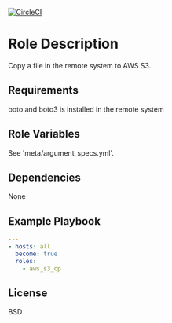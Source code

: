 [![CircleCI](https://circleci.com/gh/ansible-roles-mamono210/aws_s3_cp/tree/main.svg?style=svg)](https://circleci.com/gh/ansible-roles-mamono210/aws_s3_cp/tree/main)

Role Description
=========

Copy a file in the remote system to AWS S3.

Requirements
------------

boto and boto3 is installed in the remote system

Role Variables
--------------

See 'meta/argument_specs.yml'.

Dependencies
------------

None

Example Playbook
----------------

```YAML
---
- hosts: all
  become: true
  roles:
    - aws_s3_cp
```

License
-------

BSD
